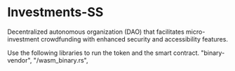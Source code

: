 # Investments-SS
Decentralized autonomous organization (DAO) that facilitates micro-investment crowdfunding with enhanced security and accessibility features.

Use the following libraries to run the token and the smart contract. "binary-vendor", "/wasm_binary.rs", 
